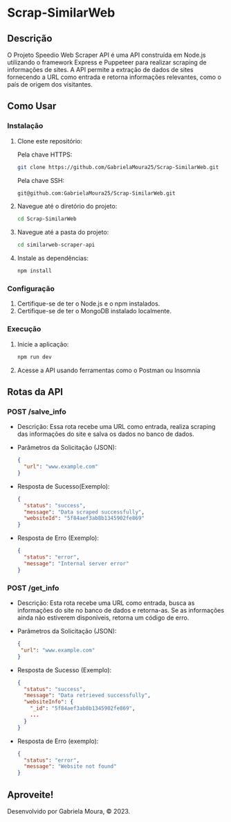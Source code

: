 # Scrap-SimilarWeb

## Descrição

O Projeto Speedio Web Scraper API é uma API construída em Node.js utilizando o framework Express e Puppeteer para realizar scraping de informações de sites. A API permite a extração de dados de sites fornecendo a URL como entrada e retorna informações relevantes, como o país de origem dos visitantes.

## Como Usar

### Instalação

1. Clone este repositório:
   
   Pela chave HTTPS:
   
   ```bash
   git clone https://github.com/GabrielaMoura25/Scrap-SimilarWeb.git
   ```
   
   Pela chave SSH:
   
   ```bash
   git@github.com:GabrielaMoura25/Scrap-SimilarWeb.git
   ```

3. Navegue até o diretório do projeto:
   
   ```bash
   cd Scrap-SimilarWeb
   ```
   
5. Navegue até a pasta do projeto:
   
   ```bash
   cd similarweb-scraper-api
   ```
   
7. Instale as dependências:
   
   ```bash
   npm install
   ```

### Configuração

1. Certifique-se de ter o Node.js e o npm instalados.
2. Certifique-se de ter o MongoDB instalado localmente.

### Execução

1. Inicie a aplicação:
   
   ```bash
   npm run dev
   ```
   
3. Acesse a API usando ferramentas como o Postman ou Insomnia

## Rotas da API

### POST /salve_info

- Descrição: Essa rota recebe uma URL como entrada, realiza scraping das informações do site e salva os dados no banco de dados.
  
- Parâmetros da Solicitação (JSON):
  ```json
  {
    "url": "www.example.com"
  }
  ```
- Resposta de Sucesso(Exemplo):
  ```json
  {
    "status": "success",
    "message": "Data scraped successfully",
    "websiteId": "5f84aef3ab8b1345902fe869"
  }
  ```
- Resposta de Erro (Exemplo):
  ```json
  {
    "status": "error",
    "message": "Internal server error"
  }
  ```

### POST /get_info

- Descrição: Esta rota recebe uma URL como entrada, busca as informações do site no banco de dados e retorna-as. Se as informações ainda não estiverem disponíveis, retorna um código de erro.

- Parâmetros da Solicitação (JSON):
   ```json
  {
    "url": "www.example.com"
  }
    ```
- Resposta de Sucesso (Exemplo):
  ```json
  {
    "status": "success",
    "message": "Data retrieved successfully",
    "websiteInfo": {
      "_id": "5f84aef3ab8b1345902fe869",
      ...
    }
  }
  ```
- Resposta de Erro (exemplo):
  ```json
  {
    "status": "error",
    "message": "Website not found"
  }
  ```
## Aproveite!

Desenvolvido por Gabriela Moura, © 2023.

